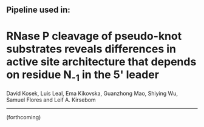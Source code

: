 ## Pipeline used in:

# RNase P cleavage of pseudo-knot substrates reveals differences in active site architecture that depends on residue N<sub>-1</sub> in the 5' leader
David Kosek, Luis Leal, Ema Kikovska, Guanzhong Mao, Shiying Wu, Samuel Flores and Leif A. Kirsebom

____


(forthcoming)
